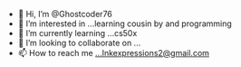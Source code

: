 - 👋 Hi, I’m @Ghostcoder76
- 👀 I’m interested in ...learning cousin by and programming 
- 🌱 I’m currently learning ...cs50x
- 💞️ I’m looking to collaborate on ...
- 📫 How to reach me ...Inkexpressions2@gmail.com 

<!---
Ghostcoder76/Ghostcoder76 is a ✨ special ✨ repository because its `README.md` (this file) appears on your GitHub profile.
You can click the Preview link to take a look at your changes.
--->
